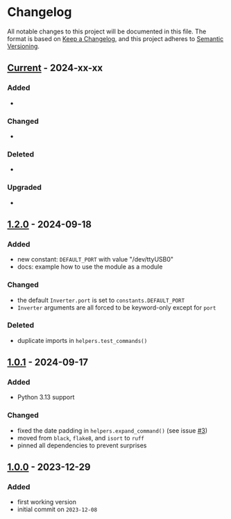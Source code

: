 # Changelog

All notable changes to this project will be documented in this file.
The format is based on [Keep a Changelog], and this project adheres to [Semantic Versioning].

## [Current] - 2024-xx-xx

### Added
-

### Changed
-

### Deleted
-

### Upgraded
-

## [1.2.0] - 2024-09-18

### Added
- new constant: `DEFAULT_PORT` with value "/dev/ttyUSB0"
- docs: example how to use the module as a module

### Changed
- the default `Inverter.port` is set to `constants.DEFAULT_PORT`
- `Inverter` arguments are all forced to be keyword-only except for `port`

### Deleted
- duplicate imports in `helpers.test_commands()`

## [1.0.1] - 2024-09-17

### Added
- Python 3.13 support

### Changed
- fixed the date padding in `helpers.expand_command()` (see issue [#3])
- moved from `black`, `flake8`, and `isort` to `ruff`
- pinned all dependencies to prevent surprises

## [1.0.0] - 2023-12-29

### Added
- first working version
- initial commit on `2023-12-08`


[Current]: https://github.com/BoboTiG/python-wks-com/compare/v1.2.0...HEAD
[1.2.0]: https://github.com/BoboTiG/python-wks-com/tree/v1.2.0
[1.0.1]: https://github.com/BoboTiG/python-wks-com/tree/v1.0.1
[1.0.0]: https://github.com/BoboTiG/python-wks-com/tree/v1.0.0

[#3]: https://github.com/BoboTiG/python-wks-com/issues/3

[Keep a Changelog]: https://keepachangelog.com/en/1.0.0
[Semantic Versioning]: https://semver.org/spec/v2.0.0.html

